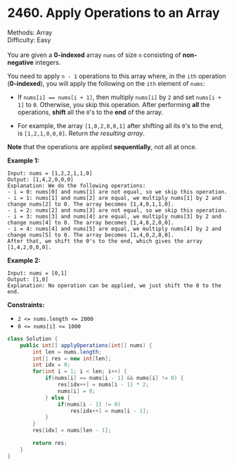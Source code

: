 # 2460. Apply Operations to an Array  

  Methods: Array </br> Difficulty: Easy </br> </br>You are given a **0-indexed** array `nums` of size `n` consisting of **non-negative** integers.

You need to apply `n - 1` operations to this array where, in the `ith` operation (**0-indexed**), you will apply the following on the `ith` element of `nums`:

- If `nums[i] == nums[i + 1]`, then multiply `nums[i]` by `2` and set `nums[i + 1]` to `0`. Otherwise, you skip this operation.
After performing **all** the operations, **shift** all the `0`'s to the **end** of the array.

- For example, the array `[1,0,2,0,0,1]` after shifting all its `0`'s to the end, is `[1,2,1,0,0,0]`.
Return *the resulting array*.

**Note** that the operations are applied **sequentially**, not all at once.

**Example 1:**

```plain text
Input: nums = [1,2,2,1,1,0]
Output: [1,4,2,0,0,0]
Explanation: We do the following operations:
- i = 0: nums[0] and nums[1] are not equal, so we skip this operation.
- i = 1: nums[1] and nums[2] are equal, we multiply nums[1] by 2 and change nums[2] to 0. The array becomes [1,4,0,1,1,0].
- i = 2: nums[2] and nums[3] are not equal, so we skip this operation.
- i = 3: nums[3] and nums[4] are equal, we multiply nums[3] by 2 and change nums[4] to 0. The array becomes [1,4,0,2,0,0].
- i = 4: nums[4] and nums[5] are equal, we multiply nums[4] by 2 and change nums[5] to 0. The array becomes [1,4,0,2,0,0].
After that, we shift the 0's to the end, which gives the array [1,4,2,0,0,0].
```

**Example 2:**

```plain text
Input: nums = [0,1]
Output: [1,0]
Explanation: No operation can be applied, we just shift the 0 to the end.
```

**Constraints:**

- `2 <= nums.length <= 2000`
- `0 <= nums[i] <= 1000`
```java
class Solution {
    public int[] applyOperations(int[] nums) {
        int len = nums.length;
        int[] res = new int[len];
        int idx = 0;
        for(int i = 1; i < len; i++) {
            if(nums[i] == nums[i - 1] && nums[i] != 0) {
                res[idx++] = nums[i - 1] * 2;
                nums[i] = 0;
            } else {
                if(nums[i - 1] != 0)
                    res[idx++] = nums[i - 1];
            }
        }
        res[idx] = nums[len - 1]; 

        return res;
    }
}
```

